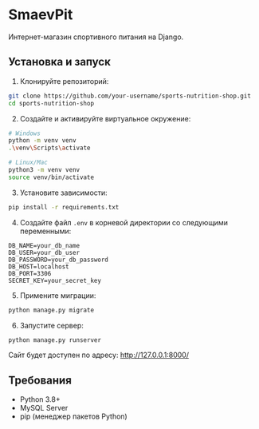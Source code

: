 # SmaevPit

Интернет-магазин спортивного питания на Django.

## Установка и запуск

1. Клонируйте репозиторий:
```bash
git clone https://github.com/your-username/sports-nutrition-shop.git
cd sports-nutrition-shop
```

2. Создайте и активируйте виртуальное окружение:
```bash
# Windows
python -m venv venv
.\venv\Scripts\activate

# Linux/Mac
python3 -m venv venv
source venv/bin/activate
```

3. Установите зависимости:
```bash
pip install -r requirements.txt
```

4. Создайте файл `.env` в корневой директории со следующими переменными:
```
DB_NAME=your_db_name
DB_USER=your_db_user
DB_PASSWORD=your_db_password
DB_HOST=localhost
DB_PORT=3306
SECRET_KEY=your_secret_key
```

5. Примените миграции:
```bash
python manage.py migrate
```

6. Запустите сервер:
```bash
python manage.py runserver
```

Сайт будет доступен по адресу: http://127.0.0.1:8000/

## Требования
- Python 3.8+
- MySQL Server
- pip (менеджер пакетов Python)
